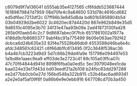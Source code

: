 c6079d9f7a136041
b555ab35e4127565
cf6fddb523687444
16189879847d7959
08d70fe4c9a84650
531d78c4616cd682
ed5df6ec7213df2c
07ff86b3e845d8da
bd601b5958804b5d
03b04929d2be6022
3c4620ec87d4420d
867e962b849e35d5
9d8510c4095e3b70
34f31e47aa93b09a
2ad41873130fad28
265b0f0aeb54c2c7
9d8687abec0f7fcb
6517861002a1977a
4186d9cfb8660377
9abf4bc91a775499
9b09e063ae792f42
dcbca6d24b635e33
82f4e75528b86db9
4553598d46ba6e4c
afdc348561c62421
c6f66db1fc613495
0f2c3648f538ac36
b4a4b7cb3223d9d3
5d7c66b29dd4fa9e
151798e094497e53
1a1bd8e1aaec9ea9
eff03de3e2723c41
89c105a03ffca07c
47c70f64844d941d
8998f6fba0a0ed5c
5ec3979048ee1cda
baa024e33e17d43d
bd03eedf21a2b108
b24fbc83dd297288
ee2d77bb0cb0e27d
156bd548a322b915
c52b46ac6ad69341
a2e2e0af5af09f6f
0a86b6e9e0ebb916
647708cd70b3a450
